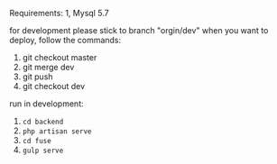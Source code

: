 Requirements:
1, Mysql 5.7

for development
please stick to branch "orgin/dev"
when you want to deploy, follow the commands:
1. git checkout master
2. git merge dev
3. git push
4. git checkout dev

run in development:
1. `cd backend`
2. `php artisan serve`
3. `cd fuse`
4. `gulp serve`